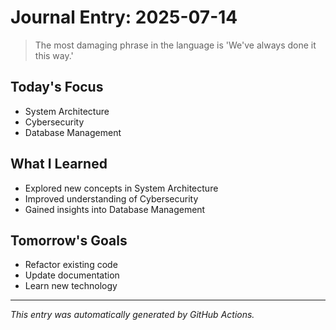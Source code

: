 # Journal Entry: 2025-07-14

> The most damaging phrase in the language is 'We've always done it this way.'

## Today's Focus
- System Architecture
- Cybersecurity
- Database Management

## What I Learned
- Explored new concepts in System Architecture
- Improved understanding of Cybersecurity
- Gained insights into Database Management

## Tomorrow's Goals
- Refactor existing code
- Update documentation
- Learn new technology

---
*This entry was automatically generated by GitHub Actions.*